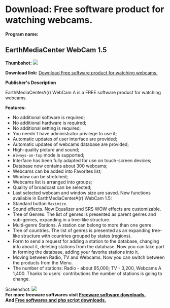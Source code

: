# Download: Free software product for watching webcams.

**Program name:**

## EarthMediaCenter WebCam 1.5

  
**Thumbshot:** ![](http://www.freewarefiles.com/screenshot/emc_webcamport_md.jpg)   
  
**Download link:** [Download Free software product for watching webcams.](http://freesoftwares.boysofts.com/EarthMediaCenter-WebCam-Portable_program_59735.html)  
  


**Publisher's Description**  
  


EarthMediaCenterA(r) WebCam A is a FREE software product for watching webcams. 

**Features:**

  * No additional software is required; 
  * No additional hardware is required; 
  * No additional setting is required; 
  * You needn`t have administrator privilege to use it; 
  * Automatic updates of user interface are provided; 
  * Automatic updates of webcams database are provided; 
  * High-quality picture and sound; 
  * `Always-on-top` mode is supported; 
  * Interface has been fully adapted for use on touch-screen devices; 
  * Database now contains about 300 webcams; 
  * Webcams can be added into Favorites list; 
  * Window can be stretched; 
  * Webcams list is arranged into groups; 
  * Quality of broadcast can be selected; 
  * Last selected webcam and window size are saved. 
New functions available in EarthMediaCenterA(r) WebCam 1.5: 
  * Standard button `Maximize`. 
  * Sound effects. Now Equalizer and SRS WOW effects are customizable. 
  * Tree of Genres. The list of genres is presented as parent genres and sub-genres, expanding in a tree-like structure. 
  * Multi-genre Stations. A station can belong to more than one genre. 
  * Tree of countries. The list of genres is presented as an expanding tree-like structure with countries grouped by states (regions). 
  * Form to send a request for adding a station to the database, changing info about it, deleting stations from the database. Now you can take part in forming the database, adding your favorite stations into it. 
  * Moving between Radio, TV and Webcams. Now you can switch between the products from the Menu. 
  * The number of stations: Radio - about 65,000; TV - 3,200, Webcams A 1,400. Thanks to users` contributions the number of stations is going to change. 

  
  
Screenshot: ![](http://www.freewarefiles.com/screenshot/emc_webcamport.jpg)   
**For more freeware softwares visit [Freeware software downloads.](http://freesoftwares.boysofts.com/)**   
**And [Free softwares and php script downloads.](http://www.boysofts.com/)**
